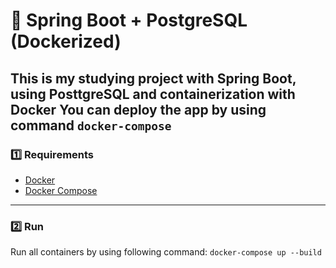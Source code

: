 # 🐳 Spring Boot + PostgreSQL (Dockerized)

This is my studying project with **Spring Boot**, using **PosttgreSQL** and containerization with **Docker**
You can deploy the app by using command `docker-compose`
---

### 1️⃣ Requirements
- [Docker](https://www.docker.com/)
- [Docker Compose](https://docs.docker.com/compose/)

---

### 2️⃣ Run

Run all containers by using following command: `docker-compose up --build`
